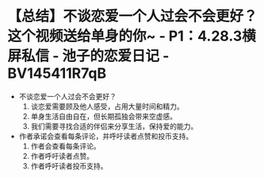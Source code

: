 # 【总结】不谈恋爱一个人过会不会更好？这个视频送给单身的你~ - P1：4.28.3横屏私信 - 池子的恋爱日记 - BV145411R7qB

-   不谈恋爱一个人过会不会更好？
    1.  谈恋爱需要顾及他人感受，占用大量时间和精力。
    2.  单身生活自由自在，但长期孤独会带来空虚感。
    3.  我们需要寻找合适的伴侣来分享生活，保持爱的能力。
-   作者承诺会查看每条评论，并呼吁读者点赞和投币支持。
    1.  作者会查看每条评论。
    2.  作者呼吁读者点赞。
    3.  作者呼吁读者投币支持。